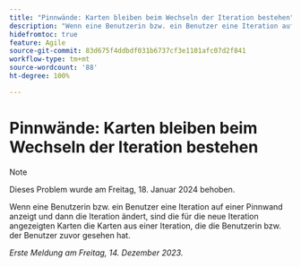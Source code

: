```yaml
---
title: "Pinnwände: Karten bleiben beim Wechseln der Iteration bestehen"
description: "Wenn eine Benutzerin bzw. ein Benutzer eine Iteration auf einer Pinnwand anzeigt und dann die Iteration ändert, sind die für die neue Iteration angezeigten Karten die Karten aus einer Iteration, die die Benutzerin bzw. der Benutzer zuvor gesehen hat."
hidefromtoc: true
feature: Agile
source-git-commit: 83d675f4ddbdf031b6737cf3e1101afc07d2f841
workflow-type: tm+mt
source-wordcount: '88'
ht-degree: 100%

---
```



# Pinnwände: Karten bleiben beim Wechseln der Iteration bestehen

>[!NOTE]
>
>Dieses Problem wurde am Freitag, 18. Januar 2024 behoben.

Wenn eine Benutzerin bzw. ein Benutzer eine Iteration auf einer Pinnwand anzeigt und dann die Iteration ändert, sind die für die neue Iteration angezeigten Karten die Karten aus einer Iteration, die die Benutzerin bzw. der Benutzer zuvor gesehen hat.

_Erste Meldung am Freitag, 14. Dezember 2023._

